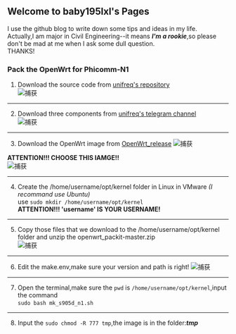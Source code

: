## Welcome to baby195lxl's Pages


I use the github blog to write down some tips and ideas in my life.  
Actually,I am major in Civil Engineering--it means ***I'm a rookie***,so please don't be mad at me when I ask some dull question.  
THANKS!  

### Pack the OpenWrt for Phicomm-N1  
1. Download the source code from [unifreq's repository](https://github.com/unifreq/openwrt_packit "unifreq's repository")   
![捕获](https://user-images.githubusercontent.com/48685934/120991819-93a46f80-c7b4-11eb-96a1-bd70c52b23c7.JPG)

-----------------------------------------------------------------------------------------------------------
2. Download three components from [unifreq's telegram channel](https://t.me/openwrt_flippy "unifreq's telegram channel")  
![捕获](https://user-images.githubusercontent.com/48685934/120992194-f0078f00-c7b4-11eb-96a7-d3ae4afa5536.JPG)

----------------------------------------------------------------------------------------------------------
3. Download the OpenWrt image from [OpenWrt_release](https://github.com/baby195lxl/OpenWrt_N1_Testing "OpenWrt_release")
![捕获](https://user-images.githubusercontent.com/48685934/121013178-1801ed00-c7cb-11eb-840e-133d319efa0d.JPG)  

**ATTENTION!!! CHOOSE THIS IAMGE!!**  
![捕获](https://user-images.githubusercontent.com/48685934/121013459-6e6f2b80-c7cb-11eb-929a-279aa4062f48.JPG)

-----------------------------------------------------------------------------------------------------------
4. Create the /home/username/opt/kernel folder in Linux in VMware *(I recommand use Ubuntu)*   
use `sudo mkdir /home/username/opt/kernel`  
**ATTENTION!!! 'username' IS YOUR USERNAME!**

-----------------------------------------------------------------------------------------------------------
5. Copy those files that we download to the  /home/username/opt/kernel folder and unzip the openwrt_packit-master.zip  
![捕获](https://user-images.githubusercontent.com/48685934/121016098-50ef9100-c7ce-11eb-9926-d6a3839b2bb3.JPG)


-----------------------------------------------------------------------------------------------------------
6. Edit the make.env,make sure your version and path is right!
![捕获](https://user-images.githubusercontent.com/48685934/121018074-9745ef80-c7d0-11eb-87b7-210bfc99c082.JPG)

-----------------------------------------------------------------------------------------------------------
7. Open the terminal,make sure the `pwd` is `/home/username/opt/kernel`,input the command  
`sudo bash mk_s905d_n1.sh`

-----------------------------------------------------------------------------------------------------------
8. Input the  `sudo chmod -R 777 tmp`,the image is in the folder:***tmp***




